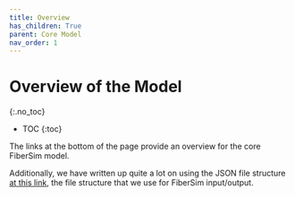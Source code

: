 ```yaml
---
title: Overview
has_children: True
parent: Core Model
nav_order: 1
---
```


# Overview of the Model
{:.no_toc}

* TOC
{:toc}

The links at the bottom of the page provide an overview for the core FiberSim model.

Additionally, we have written up quite a lot on using the JSON file structure [at this link](https://campbell-muscle-lab.github.io/howtos_json), the file structure that we use for FiberSim input/output.